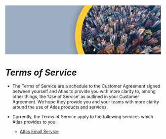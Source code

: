 ![](</.gitbook/assets/ATL_002_Gitbook-headers_Atlas.png>)

# ***Terms of Service***

    
- The Terms of Service are a schedule to the Customer Agreement signed between yourself and Atlas to provide you with more clarity to, among other things, the ‘Use of Service’ as outlined in your Customer Agreement. We hope they provide you and your teams with more clarity around the use of Atlas products and services.

- Currently, the Terms of Service apply to the following services which Atlas provides to you:
  - [Atlas Email Service](AtlasEmailService.html)


